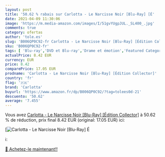 ```yaml
---
layout: post
title: '50.62 % rabais sur Carlotta - Le Narcisse Noir [Blu-Ray] [É'
date: 2021-04-09 11:30:06
image: 'https://m.media-amazon.com/images/I/51gvYUgpJUL._SL400_.jpg'
comments: true
category: ofertas
author: 'tole.es'
slug: 'B006QP0C92-fr Carlotta - Le Narcisse Noir [Blu-Ray] [Édition Collector]'
sku: 'B006QP0C92-fr'
tags: [ 'Blu-ray','DVD et Blu-ray','Drame et émotion','Featured Categories','Films','carlotta', ]
actualPrice: 8.42 EUR
currency: EUR
price: 8.42
comparePrice: 17.05 EUR
prodname: 'Carlotta - Le Narcisse Noir [Blu-Ray] [Édition Collector]'
country: 'fr'
flag: '🇫🇷'
brand: 'Carlotta'
buyurl: 'https://www.amazon.fr/dp/B006QP0C92/?tag=tolees0d-21'
descuento: '50.62'
average: '7.455'
---
```


Vous avez [Carlotta - Le Narcisse Noir [Blu-Ray] [Édition Collector]](https://www.amazon.fr/dp/B006QP0C92/?tag=tolees0d-21)  à  50.62 % de réduction, prix final  8.42 EUR (original: 17.05 EUR) ici:

[![Carlotta - Le Narcisse Noir [Blu-Ray] [É](https://m.media-amazon.com/images/I/51gvYUgpJUL._SL400_.jpg)](https://www.amazon.fr/dp/B006QP0C92/?tag=tolees0d-21)

ℹ️:


[🛒 Achetez-le maintenant!!](https://www.amazon.fr/dp/B006QP0C92/?tag=tolees0d-21)
